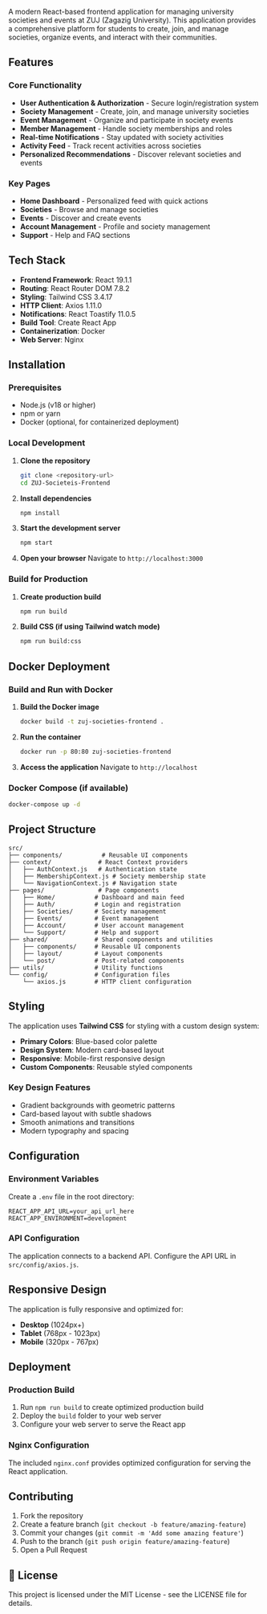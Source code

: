 A modern React-based frontend application for managing university societies and events at ZUJ (Zagazig University). This application provides a comprehensive platform for students to create, join, and manage societies, organize events, and interact with their communities.

## Features

### Core Functionality
- **User Authentication & Authorization** - Secure login/registration system
- **Society Management** - Create, join, and manage university societies
- **Event Management** - Organize and participate in society events
- **Member Management** - Handle society memberships and roles
- **Real-time Notifications** - Stay updated with society activities
- **Activity Feed** - Track recent activities across societies
- **Personalized Recommendations** - Discover relevant societies and events

### Key Pages
- **Home Dashboard** - Personalized feed with quick actions
- **Societies** - Browse and manage societies
- **Events** - Discover and create events
- **Account Management** - Profile and society management
- **Support** - Help and FAQ sections

## Tech Stack

- **Frontend Framework**: React 19.1.1
- **Routing**: React Router DOM 7.8.2
- **Styling**: Tailwind CSS 3.4.17
- **HTTP Client**: Axios 1.11.0
- **Notifications**: React Toastify 11.0.5
- **Build Tool**: Create React App
- **Containerization**: Docker
- **Web Server**: Nginx

## Installation

### Prerequisites
- Node.js (v18 or higher)
- npm or yarn
- Docker (optional, for containerized deployment)

### Local Development

1. **Clone the repository**
   ```bash
   git clone <repository-url>
   cd ZUJ-Societeis-Frontend
   ```

2. **Install dependencies**
   ```bash
   npm install
   ```

3. **Start the development server**
   ```bash
   npm start
   ```

4. **Open your browser**
   Navigate to `http://localhost:3000`

### Build for Production

1. **Create production build**
   ```bash
   npm run build
   ```

2. **Build CSS (if using Tailwind watch mode)**
   ```bash
   npm run build:css
   ```

## Docker Deployment

### Build and Run with Docker

1. **Build the Docker image**
   ```bash
   docker build -t zuj-societies-frontend .
   ```

2. **Run the container**
   ```bash
   docker run -p 80:80 zuj-societies-frontend
   ```

3. **Access the application**
   Navigate to `http://localhost`

### Docker Compose (if available)
```bash
docker-compose up -d
```

## Project Structure

```
src/
├── components/           # Reusable UI components
├── context/             # React Context providers
│   ├── AuthContext.js   # Authentication state
│   ├── MembershipContext.js # Society membership state
│   └── NavigationContext.js # Navigation state
├── pages/               # Page components
│   ├── Home/           # Dashboard and main feed
│   ├── Auth/           # Login and registration
│   ├── Societies/      # Society management
│   ├── Events/         # Event management
│   ├── Account/        # User account management
│   └── Support/        # Help and support
├── shared/             # Shared components and utilities
│   ├── components/     # Reusable UI components
│   ├── layout/         # Layout components
│   └── post/           # Post-related components
├── utils/              # Utility functions
└── config/             # Configuration files
    └── axios.js        # HTTP client configuration
```

## Styling

The application uses **Tailwind CSS** for styling with a custom design system:

- **Primary Colors**: Blue-based color palette
- **Design System**: Modern card-based layout
- **Responsive**: Mobile-first responsive design
- **Custom Components**: Reusable styled components

### Key Design Features
- Gradient backgrounds with geometric patterns
- Card-based layout with subtle shadows
- Smooth animations and transitions
- Modern typography and spacing

## Configuration

### Environment Variables
Create a `.env` file in the root directory:
```env
REACT_APP_API_URL=your_api_url_here
REACT_APP_ENVIRONMENT=development
```

### API Configuration
The application connects to a backend API. Configure the API URL in `src/config/axios.js`.

## Responsive Design

The application is fully responsive and optimized for:
- **Desktop** (1024px+)
- **Tablet** (768px - 1023px)
- **Mobile** (320px - 767px)

## Deployment

### Production Build
1. Run `npm run build` to create optimized production build
2. Deploy the `build` folder to your web server
3. Configure your web server to serve the React app

### Nginx Configuration
The included `nginx.conf` provides optimized configuration for serving the React application.

## Contributing

1. Fork the repository
2. Create a feature branch (`git checkout -b feature/amazing-feature`)
3. Commit your changes (`git commit -m 'Add some amazing feature'`)
4. Push to the branch (`git push origin feature/amazing-feature`)
5. Open a Pull Request

## 📄 License

This project is licensed under the MIT License - see the LICENSE file for details.